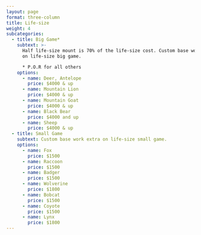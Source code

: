 ```yaml
---
layout: page
format: three-column
title: Life-size
weight: 4
subcategories:
  - title: Big Game*
    subtext: >-
      Half life-size mount is 70% of the life-size cost. Custom base work extra
      on life-size big game.

      * P.O.R for all others
    options:
      - name: Deer, Antelope
        price: $4000 & up
      - name: Mountain Lion
        price: $4000 & up
      - name: Mountain Goat
        price: $4000 & up
      - name: Black Bear
        price: $4000 and up
      - name: Sheep
        price: $4000 & up
  - title: Small Game
    subtext: Custom base work extra on life-size small game.
    options:
      - name: Fox
        price: $1500
      - name: Raccoon
        price: $1500
      - name: Badger
        price: $1500
      - name: Wolverine
        price: $1800
      - name: Bobcat
        price: $1500
      - name: Coyote
        price: $1500
      - name: Lynx
        price: $1800
---
```

